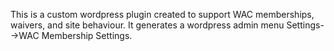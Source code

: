 This is a custom wordpress plugin created to support WAC memberships, waivers, and site behaviour.  It generates a wordpress admin menu Settings-->WAC Membership Settings. 
